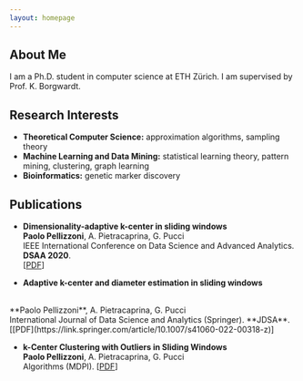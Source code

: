 ```yaml
---
layout: homepage
---
```


## About Me

I am a Ph.D. student in computer science at ETH Zürich. I am supervised by Prof. K. Borgwardt.

## Research Interests

- **Theoretical Computer Science:** approximation algorithms, sampling theory
- **Machine Learning and Data Mining:** statistical learning theory, pattern mining, clustering, graph learning
- **Bioinformatics:** genetic marker discovery


## Publications

- **Dimensionality-adaptive k-center in sliding windows**
  <br>
  **Paolo Pellizzoni**, A. Pietracaprina, G. Pucci
  <br>
  IEEE International Conference on Data Science and Advanced Analytics. **DSAA 2020**.
  <br>
  [[PDF](https://ieeexplore.ieee.org/abstract/document/9260003)]
  
 - **Adaptive k-center and diameter estimation in sliding windows**
  <br>
  **Paolo Pellizzoni**, A. Pietracaprina, G. Pucci
  <br>
  International Journal of Data Science and Analytics (Springer). **JDSA**.
  <br>
  [[PDF](https://link.springer.com/article/10.1007/s41060-022-00318-z)]
  
- **k-Center Clustering with Outliers in Sliding Windows**
  <br>
  **Paolo Pellizzoni**, A. Pietracaprina, G. Pucci
  <br>
  Algorithms (MDPI).
  [[PDF](https://www.mdpi.com/1999-4893/15/2/52)]
